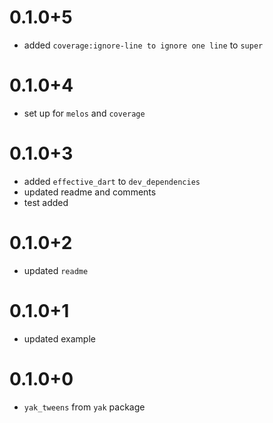 # 0.1.0+5
- added `coverage:ignore-line to ignore one line` to `super`

# 0.1.0+4
- set up for `melos` and `coverage`

# 0.1.0+3
- added `effective_dart` to `dev_dependencies`
- updated readme and comments
- test added
  
# 0.1.0+2
- updated `readme`

# 0.1.0+1
- updated example

# 0.1.0+0
- `yak_tweens` from `yak` package
